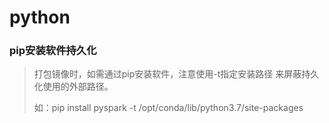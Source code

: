 # python

### pip安装软件持久化

> 打包镜像时，如需通过pip安装软件，注意使用-t指定安装路径 来屏蔽持久化使用的外部路径。
>
> 如：pip install pyspark -t /opt/conda/lib/python3.7/site-packages

